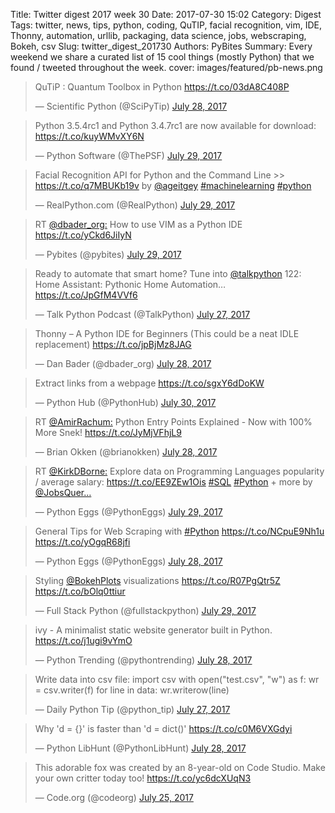 Title: Twitter digest 2017 week 30
Date: 2017-07-30 15:02
Category: Digest
Tags: twitter, news, tips, python, coding, QuTIP, facial recognition, vim, IDE, Thonny, automation, urllib, packaging, data science, jobs, webscraping, Bokeh, csv
Slug: twitter_digest_201730
Authors: PyBites
Summary: Every weekend we share a curated list of 15 cool things (mostly Python) that we found / tweeted throughout the week.
cover: images/featured/pb-news.png

<blockquote class="twitter-tweet"><p>QuTiP : Quantum Toolbox in Python <a href="https://t.co/03dA8C408P" title="https://t.co/03dA8C408P" target="_blank">https://t.co/03dA8C408P</a></p>— Scientific Python (@SciPyTip) <a href="https://twitter.com/SciPyTip/status/891029060599631872" data-datetime="2017-07-28T20:14:17+00:00">July 28, 2017</a></blockquote>

<blockquote class="twitter-tweet"><p>Python 3.5.4rc1 and Python 3.4.7rc1 are now available for download: <a href="https://t.co/kuyWMvXY6N" title="https://t.co/kuyWMvXY6N" target="_blank">https://t.co/kuyWMvXY6N</a></p>— Python Software (@ThePSF) <a href="https://twitter.com/ThePSF/status/891418063412834307" data-datetime="2017-07-29T22:00:02+00:00">July 29, 2017</a></blockquote>

<blockquote class="twitter-tweet"><p>Facial Recognition API for Python and the Command Line &gt;&gt; <a href="https://t.co/q7MBUKb19v" title="https://t.co/q7MBUKb19v" target="_blank">https://t.co/q7MBUKb19v</a> by <a href="https://twitter.com/@ageitgey" target="_blank">@ageitgey</a> <a href="https://twitter.com/search/#machinelearning" target="_blank">#machinelearning</a> <a href="https://twitter.com/search/#python" target="_blank">#python</a></p>— RealPython.com (@RealPython) <a href="https://twitter.com/RealPython/status/891342727060770816" data-datetime="2017-07-29T17:00:41+00:00">July 29, 2017</a></blockquote>

<blockquote class="twitter-tweet"><p>RT <a href="https://twitter.com/@dbader_org:" target="_blank">@dbader_org:</a> How to use VIM as a Python IDE <a href="https://t.co/yCkd6JiIyN" title="https://t.co/yCkd6JiIyN" target="_blank">https://t.co/yCkd6JiIyN</a></p>— Pybites (@pybites) <a href="https://twitter.com/pybites/status/891304738247127040" data-datetime="2017-07-29T14:29:43+00:00">July 29, 2017</a></blockquote>

<blockquote class="twitter-tweet"><p>Ready to automate that smart home? Tune into <a href="https://twitter.com/@talkpython" target="_blank">@talkpython</a> 122: Home Assistant: Pythonic Home Automation… <a href="https://t.co/JpGfM4VVf6" title="https://t.co/JpGfM4VVf6" target="_blank">https://t.co/JpGfM4VVf6</a></p>— Talk Python Podcast (@TalkPython) <a href="https://twitter.com/TalkPython/status/890455417524035584" data-datetime="2017-07-27T06:14:50+00:00">July 27, 2017</a></blockquote>

<blockquote class="twitter-tweet"><p>Thonny – A Python IDE for Beginners (This could be a neat IDLE replacement) <a href="https://t.co/jpBjMz8JAG" title="https://t.co/jpBjMz8JAG" target="_blank">https://t.co/jpBjMz8JAG</a></p>— Dan Bader (@dbader_org) <a href="https://twitter.com/dbader_org/status/890765505258192896" data-datetime="2017-07-28T02:47:00+00:00">July 28, 2017</a></blockquote>

<blockquote class="twitter-tweet"><p>Extract links from a webpage <a href="https://t.co/sgxY6dDoKW" title="https://t.co/sgxY6dDoKW" target="_blank">https://t.co/sgxY6dDoKW</a></p>— Python Hub (@PythonHub) <a href="https://twitter.com/PythonHub/status/891466298802176001" data-datetime="2017-07-30T01:11:42+00:00">July 30, 2017</a></blockquote>

<blockquote class="twitter-tweet"><p>RT <a href="https://twitter.com/@AmirRachum:" target="_blank">@AmirRachum:</a> Python Entry Points Explained - Now with 100% More Snek! <a href="https://t.co/JyMjVFhjL9" title="https://t.co/JyMjVFhjL9" target="_blank">https://t.co/JyMjVFhjL9</a></p>— Brian Okken (@brianokken) <a href="https://twitter.com/brianokken/status/890933418644520960" data-datetime="2017-07-28T13:54:14+00:00">July 28, 2017</a></blockquote>

<blockquote class="twitter-tweet"><p>RT <a href="https://twitter.com/@KirkDBorne:" target="_blank">@KirkDBorne:</a> Explore data on Programming Languages popularity / average salary: <a href="https://t.co/EE9ZEw1Ois" title="https://t.co/EE9ZEw1Ois" target="_blank">https://t.co/EE9ZEw1Ois</a> <a href="https://twitter.com/search/#SQL" target="_blank">#SQL</a> <a href="https://twitter.com/search/#Python" target="_blank">#Python</a> + more by <a href="https://twitter.com/@JobsQuer…" target="_blank">@JobsQuer…</a></p>— Python Eggs (@PythonEggs) <a href="https://twitter.com/PythonEggs/status/891329233166901248" data-datetime="2017-07-29T16:07:03+00:00">July 29, 2017</a></blockquote>

<blockquote class="twitter-tweet"><p>General Tips for Web Scraping with <a href="https://twitter.com/search/#Python" target="_blank">#Python</a> <a href="https://t.co/NCpuE9Nh1u" title="https://t.co/NCpuE9Nh1u" target="_blank">https://t.co/NCpuE9Nh1u</a> <a href="https://t.co/yOgqR68jfi" title="https://t.co/yOgqR68jfi" target="_blank">https://t.co/yOgqR68jfi</a></p>— Python Eggs (@PythonEggs) <a href="https://twitter.com/PythonEggs/status/890947971566551040" data-datetime="2017-07-28T14:52:04+00:00">July 28, 2017</a></blockquote>

<blockquote class="twitter-tweet"><p>Styling <a href="https://twitter.com/@BokehPlots" target="_blank">@BokehPlots</a> visualizations <a href="https://t.co/R07PgQtr5Z" title="https://t.co/R07PgQtr5Z" target="_blank">https://t.co/R07PgQtr5Z</a> <a href="https://t.co/bOlq0ttiur" title="https://t.co/bOlq0ttiur" target="_blank">https://t.co/bOlq0ttiur</a></p>— Full Stack Python (@fullstackpython) <a href="https://twitter.com/fullstackpython/status/891245923367604224" data-datetime="2017-07-29T10:36:01+00:00">July 29, 2017</a></blockquote>

<blockquote class="twitter-tweet"><p>ivy - A minimalist static website generator built in Python. <a href="https://t.co/j1ugi9vYmO" title="https://t.co/j1ugi9vYmO" target="_blank">https://t.co/j1ugi9vYmO</a></p>— Python Trending (@pythontrending) <a href="https://twitter.com/pythontrending/status/890986865867857920" data-datetime="2017-07-28T17:26:37+00:00">July 28, 2017</a></blockquote>

<blockquote class="twitter-tweet"><p>Write data into csv file: import csv with open("test.csv", "w") as f: wr = csv.writer(f) for line in data: wr.writerow(line)</p>— Daily Python Tip (@python_tip) <a href="https://twitter.com/python_tip/status/890481887663210496" data-datetime="2017-07-27T08:00:01+00:00">July 27, 2017</a></blockquote>

<blockquote class="twitter-tweet"><p>Why 'd = {}' is faster than 'd = dict()' <a href="https://t.co/c0M6VXGdyi" title="https://t.co/c0M6VXGdyi" target="_blank">https://t.co/c0M6VXGdyi</a></p>— Python LibHunt (@PythonLibHunt) <a href="https://twitter.com/PythonLibHunt/status/890815894644903940" data-datetime="2017-07-28T06:07:14+00:00">July 28, 2017</a></blockquote>

<blockquote class="twitter-tweet"><p>This adorable fox was created by an 8-year-old on Code Studio. Make your own critter today too! <a href="https://t.co/yc6dcXUqN3" title="https://t.co/yc6dcXUqN3" target="_blank">https://t.co/yc6dcXUqN3</a></p>— Code.org (@codeorg) <a href="https://twitter.com/codeorg/status/889832607839469570" data-datetime="2017-07-25T13:00:00+00:00">July 25, 2017</a></blockquote>